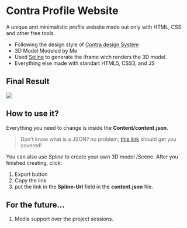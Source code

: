 # Contra Profile Website
A unique and minimalistic profile website made out only with HTML, CSS and other free tools.

 - Following the design style of [Contra design System](https://www.figma.com/community/file/833515051385038928) 
 - 3D Model Modeled by Me 
 - Used [Spline](https://spline.design) to generate the iframe wich renders the 3D model.
-  Everything else made with standart HTML5, CSS3, and JS

## Final Result

![](https://github.com/CordeiroAndre/cordeiroandre.github.io/blob/main/Blob/Demo.gif)

## How to use it? 
Everything you need to change is inside the **Content/content.json**.
> Don't know what is a JSON? no problem, [this link](https://developers.squarespace.com/what-is-json) should get you covered! 

You can also use *Spline* to create your own 3D model /Scene. After you finished creating, click: 

 1. Export button 
 2. Copy the link 
 3. put the link in the **Spline-Url** field in the **content.json** file.

## For the future...
1. Media support over the project sessions. 
